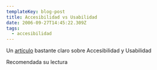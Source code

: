 ```yaml
---
templateKey: blog-post
title: Accesibilidad vs Usabilidad
date: 2006-09-27T14:45:22.309Z
tags:
  - accesibilidad
---
```

Un [artí­culo](http://www.melkorcete.com/index.php?p=24) bastante claro sobre Accesibilidad y Usabilidad

Recomendada su lectura